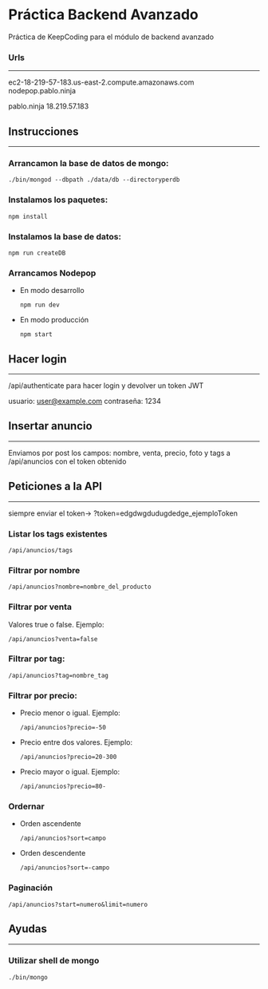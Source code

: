 # Práctica Backend Avanzado

Práctica de KeepCoding para el módulo de backend avanzado

### Urls
----

ec2-18-219-57-183.us-east-2.compute.amazonaws.com
nodepop.pablo.ninja

pablo.ninja
18.219.57.183

## Instrucciones
----

### Arrancamon la base de datos de mongo:

```
./bin/mongod --dbpath ./data/db --directoryperdb
```

### Instalamos los paquetes:
````
npm install
````

### Instalamos la base de datos:
````
npm run createDB
````

### Arrancamos Nodepop

* En modo desarrollo

    ````
    npm run dev
    ```` 

* En modo producción

    ````
    npm start
    ````

## Hacer login
----
/api/authenticate para hacer login y devolver un token JWT

usuario: user@example.com
contraseña: 1234

## Insertar anuncio
----

Enviamos por post los campos: nombre, venta, precio, foto y tags a /api/anuncios con el token obtenido


## Peticiones a la API
----

siempre enviar el token-> ?token=edgdwgdudugdedge_ejemploToken

### Listar los tags existentes

````
/api/anuncios/tags
````

### Filtrar por nombre

````
/api/anuncios?nombre=nombre_del_producto
````

### Filtrar por venta
Valores true o false. Ejemplo:

````
/api/anuncios?venta=false
````

### Filtrar por tag:

````
/api/anuncios?tag=nombre_tag
````

### Filtrar por precio:
* Precio menor o igual. Ejemplo:

    ````
    /api/anuncios?precio=-50
    ````

* Precio entre dos valores. Ejemplo:

    ````
    /api/anuncios?precio=20-300
    ````

* Precio mayor o igual. Ejemplo:

    ````
    /api/anuncios?precio=80-
    ````

### Ordernar

* Orden ascendente
    ````
    /api/anuncios?sort=campo
    ````

* Orden descendente
    ````
    /api/anuncios?sort=-campo
    ````

### Paginación

````
/api/anuncios?start=numero&limit=numero
````


## Ayudas
____

### Utilizar shell de mongo
```
./bin/mongo
```

